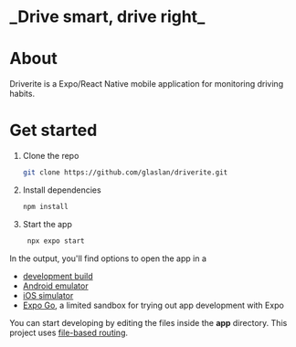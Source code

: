 <h1 align="center>Driverite</h1>
<p align="center">_Drive smart, drive right_</p>

# About

Driverite is a Expo/React Native mobile application for monitoring driving habits. 

# Get started

1. Clone the repo

   ```bash
   git clone https://github.com/glaslan/driverite.git
   ```

2. Install dependencies

   ```bash
   npm install
   ```

3. Start the app

   ```bash
    npx expo start
   ```

In the output, you'll find options to open the app in a

- [development build](https://docs.expo.dev/develop/development-builds/introduction/)
- [Android emulator](https://docs.expo.dev/workflow/android-studio-emulator/)
- [iOS simulator](https://docs.expo.dev/workflow/ios-simulator/)
- [Expo Go](https://expo.dev/go), a limited sandbox for trying out app development with Expo

You can start developing by editing the files inside the **app** directory. This project uses [file-based routing](https://docs.expo.dev/router/introduction).
